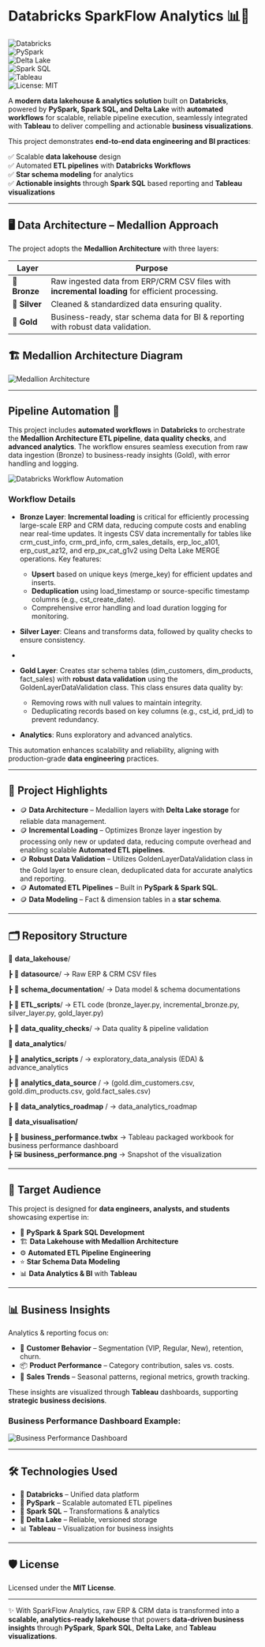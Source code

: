 # Databricks SparkFlow Analytics 📊💸  

![Databricks](https://img.shields.io/badge/Platform-Databricks-orange?logo=databricks)  
![PySpark](https://img.shields.io/badge/PySpark-ETL-blue?logo=apachespark)  
![Delta Lake](https://img.shields.io/badge/Delta%20Lake-Storage-brightgreen)  
![Spark SQL](https://img.shields.io/badge/Spark%20SQL-Analytics-purple?logo=apachespark)  
![Tableau](https://img.shields.io/badge/Tableau-Visualization-red?logo=tableau)  
![License: MIT](https://img.shields.io/badge/License-MIT-yellow.svg)

A **modern data lakehouse & analytics solution** built on **Databricks**, powered by **PySpark, Spark SQL, and Delta Lake** with **automated workflows** for scalable, reliable pipeline execution, seamlessly integrated with **Tableau** to deliver compelling and actionable **business visualizations**.



This project demonstrates **end-to-end data engineering and BI practices**:  

✅ Scalable **data lakehouse** design  
✅ Automated **ETL pipelines** with **Databricks Workflows**  
✅ **Star schema modeling** for analytics  
✅ **Actionable insights** through **Spark SQL** based reporting and **Tableau visualizations**

---

## 🖥 Data Architecture – Medallion Approach  

The project adopts the **Medallion Architecture** with three layers:  

| Layer   | Purpose |
|---------|---------|
| 🥉 **Bronze** | Raw ingested data from ERP/CRM CSV files with **incremental loading** for efficient processing. |
| 🥈 **Silver** | Cleaned & standardized data ensuring quality. |
| 🥇 **Gold**   | Business-ready, star schema data for BI & reporting  with robust data validation. |


## 🏗️ Medallion Architecture Diagram


![Medallion Architecture](./data_lakehouse/schema_documentation/data_lakehouse_project_architecture.png)


---

## Pipeline Automation 🚀

This project includes **automated workflows** in **Databricks** to orchestrate the **Medallion Architecture ETL pipeline**, **data quality checks**, and **advanced analytics**. The workflow ensures seamless execution from raw data ingestion (Bronze) to business-ready insights (Gold), with error handling and logging.


![Databricks Workflow Automation](./data_lakehouse/schema_documentation/databricks_workflow_automation.png)

### Workflow Details
- **Bronze Layer**: **Incremental loading** is critical for efficiently processing large-scale ERP and CRM data, reducing compute costs and enabling near real-time updates. It ingests CSV data incrementally for tables like crm_cust_info, crm_prd_info, crm_sales_details, erp_loc_a101, erp_cust_az12, and erp_px_cat_g1v2 using Delta Lake MERGE operations. Key features:
  
  - **Upsert** based on unique keys (merge_key) for efficient updates and inserts.
  - **Deduplication** using load_timestamp or source-specific timestamp columns (e.g., cst_create_date).
  - Comprehensive error handling and load duration logging for monitoring.
    
- **Silver Layer**: Cleans and transforms data, followed by quality checks to ensure consistency.
- 
- **Gold Layer**: Creates star schema tables (dim_customers, dim_products, fact_sales) with **robust data validation** using the GoldenLayerDataValidation class. This class ensures data quality by:
   - Removing rows with null values to maintain integrity.
   - Deduplicating records based on key columns (e.g., cst_id, prd_id) to prevent redundancy.
     
- **Analytics**: Runs exploratory and advanced analytics.



This automation enhances scalability and reliability, aligning with production-grade **data engineering** practices.

---

## 📖 Project Highlights  

- 🪙 **Data Architecture** – Medallion layers with **Delta Lake storage** for reliable data management.
- 🪙 **Incremental Loading** – Optimizes Bronze layer ingestion by processing only new or updated data, reducing compute overhead and enabling scalable **Automated ETL pipelines**.
- 🪙 **Robust Data Validation** – Utilizes GoldenLayerDataValidation class in the Gold layer to ensure clean, deduplicated data for accurate analytics and reporting.
- 🪙 **Automated ETL Pipelines** – Built in **PySpark & Spark SQL**.  
- 🪙 **Data Modeling** – Fact & dimension tables in a **star schema**.  

---

## 🗂 Repository Structure  

📂 **data_lakehouse**/

┣ 📂 **datasource**/ → Raw ERP & CRM CSV files

┣ 📂 **schema_documentation**/ → Data model & schema documentations

┣ 📂 **ETL_scripts**/ → ETL code (bronze_layer.py, incremental_bronze.py, silver_layer.py, gold_layer.py)

┣ 📂 **data_quality_checks**/ → Data quality & pipeline validation



📂 **data_analytics**/

┣ 📂 **analytics_scripts** / → exploratory_data_analysis (EDA) & advance_analytics

┣ 📂 **analytics_data_source** / → (gold.dim_customers.csv, gold.dim_products.csv, gold.fact_sales.csv)

┣ 📂 **data_analytics_roadmap** / → data_analytics_roadmap

📂 **data_visualisation/**  

┣ 📄 **business_performance.twbx** → Tableau packaged workbook for business performance dashboard  
┣ 🖼️ **business_performance.png** → Snapshot of the visualization  


---

## 🎯 Target Audience  

This project is designed for **data engineers, analysts, and students** showcasing expertise in:  

- 🐍 **PySpark & Spark SQL Development**  
- 🏗️ **Data Lakehouse with Medallion Architecture**  
- ⚙️ **Automated ETL Pipeline Engineering** 
- ⭐ **Star Schema Data Modeling** 
- 📊 **Data Analytics & BI** with **Tableau**

---

## 📊 Business Insights  

Analytics & reporting focus on:  

- 👥 **Customer Behavior** – Segmentation (VIP, Regular, New), retention, churn.  
- 📦 **Product Performance** – Category contribution, sales vs. costs.  
- 📅 **Sales Trends** – Seasonal patterns, regional metrics, growth tracking.  

These insights are visualized through **Tableau** dashboards, supporting **strategic business decisions**.  


  ### Business Performance Dashboard Example: 

![Business Performance Dashboard](./data_visualization/business_performance.png)

---

## 🛠 Technologies Used  

- 🔧 **Databricks** – Unified data platform  
- 🐍 **PySpark** – Scalable automated ETL pipelines  
- 📜 **Spark SQL** – Transformations & analytics  
- 💾 **Delta Lake** – Reliable, versioned storage
- 📊 **Tableau** – Visualization for business insights


---

## 🛡️ License  

Licensed under the **MIT License**.  

---

✨ With SparkFlow Analytics, raw ERP & CRM data is transformed into a **scalable, analytics-ready lakehouse** that powers **data-driven business insights** through **PySpark**, **Spark SQL**, **Delta Lake**, and **Tableau visualizations**.


